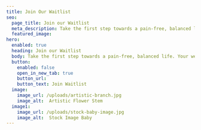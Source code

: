 ```yaml
---
title: Join Our Waitlist
seo:
  page_title: Join our Waitlist
  meta_description: Take the first step towards a pain-free, balanced life. Your well-being is our priority, and we can't wait to assist you on your journey to a healthier you.
  featured_image:
hero: 
  enabled: true
  heading: Join our Waitlist
  body: Take the first step towards a pain-free, balanced life. Your well-being is our priority, and we can't wait to assist you on your journey to a healthier you.
  button:
    enabled: false
    open_in_new_tab: true
    button_url: 
    button_text: Join Waitlist
  image:
    image_url: /uploads/artistic-branch.jpg
    image_alt:  Artistic Flower Stem
  image1:
    image_url: /uploads/stock-baby-image.jpg
    image_alt:  Stock Image Baby
---
```

